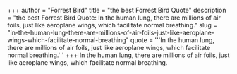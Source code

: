 +++
author = "Forrest Bird"
title = "the best Forrest Bird Quote"
description = "the best Forrest Bird Quote: In the human lung, there are millions of air foils, just like aeroplane wings, which facilitate normal breathing."
slug = "in-the-human-lung-there-are-millions-of-air-foils-just-like-aeroplane-wings-which-facilitate-normal-breathing"
quote = '''In the human lung, there are millions of air foils, just like aeroplane wings, which facilitate normal breathing.'''
+++
In the human lung, there are millions of air foils, just like aeroplane wings, which facilitate normal breathing.
